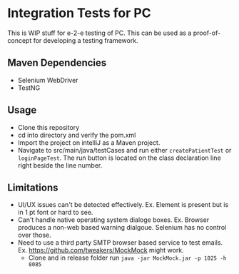 # Integration Tests for PC

This is WIP stuff for e-2-e testing of PC. This can be used as a proof-of-concept for developing a testing framework.

## Maven Dependencies
- Selenium WebDriver
- TestNG

## Usage
- Clone this repository
- cd into directory and verify the pom.xml
- Import the project on intelliJ as a Maven project.
- Navigate to src/main/java/testCases and run either `createPatientTest` or `loginPageTest`. The run button is located on the class declaration line right beside the line number.

## Limitations
- UI/UX issues can't be detected  effectively. Ex. Element is present but is in 1 pt font or hard to see.
- Can't handle native operating system dialoge boxes. Ex. Browser produces a non-web based warning dialgoue. Selenium has no control over those.
- Need to use a third party SMTP browser based service to test emails. Ex. https://github.com/tweakers/MockMock might work.
	- Clone and in release folder run `java -jar MockMock.jar -p 1025 -h 8085`
